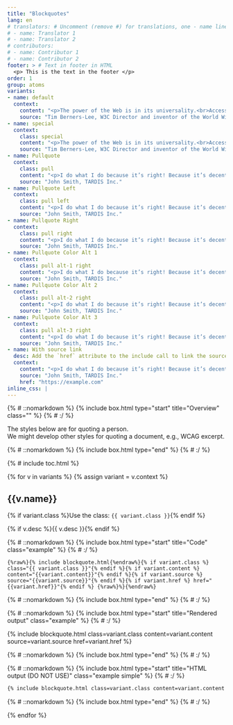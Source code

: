```yaml
---
title: "Blockquotes"
lang: en
# translators: # Uncomment (remove #) for translations, one - name line per translator.
# - name: Translator 1
# - name: Translator 2
# contributors:
# - name: Contributor 1
# - name: Contributor 2
footer: > # Text in footer in HTML
  <p> This is the text in the footer </p>
order: 1
group: atoms
variants:
- name: default
  context:
    content: "<p>The power of the Web is in its universality.<br>Access by everyone regardless of disability is an essential aspect.</p><p>Another paragraph. Just for illustration purposes.</p>"
    source: "Tim Berners-Lee, W3C Director and inventor of the World Wide Web"
- name: special
  context:
    class: special
    content: "<p>The power of the Web is in its universality.<br>Access by everyone regardless of disability is an essential aspect.</p><p>Another paragraph. Just for illustration purposes.</p>"
    source: "Tim Berners-Lee, W3C Director and inventor of the World Wide Web"
- name: Pullquote
  context:
    class: pull
    content: "<p>I do what I do because it’s right! Because it’s decent! And above all, it’s kind! It’s just that…</p>"
    source: "John Smith, TARDIS Inc."
- name: Pullquote Left
  context:
    class: pull left
    content: "<p>I do what I do because it’s right! Because it’s decent! And above all, it’s kind! It’s just that…</p>"
    source: "John Smith, TARDIS Inc."
- name: Pullquote Right
  context:
    class: pull right
    content: "<p>I do what I do because it’s right! Because it’s decent! And above all, it’s kind! It’s just that…</p>"
    source: "John Smith, TARDIS Inc."
- name: Pullquote Color Alt 1
  context:
    class: pull alt-1 right
    content: "<p>I do what I do because it’s right! Because it’s decent! And above all, it’s kind! It’s just that…</p>"
    source: "John Smith, TARDIS Inc."
- name: Pullquote Color Alt 2
  context:
    class: pull alt-2 right
    content: "<p>I do what I do because it’s right! Because it’s decent! And above all, it’s kind! It’s just that…</p>"
    source: "John Smith, TARDIS Inc."
- name: Pullquote Color Alt 3
  context:
    class: pull alt-3 right
    content: "<p>I do what I do because it’s right! Because it’s decent! And above all, it’s kind! It’s just that…</p>"
    source: "John Smith, TARDIS Inc."
- name: With source link
  desc: Add the `href` attribute to the include call to link the source to the URI of the `href` attribute.
  context:
    content: "<p>I do what I do because it’s right! Because it’s decent! And above all, it’s kind! It’s just that…</p>"
    source: "John Smith, TARDIS Inc."
    href: "https://example.com"
inline_css: |
---
```


{% # ::nomarkdown %}
{% include box.html type="start" title="Overview" class="" %}
{% # :/ %}

The styles below are for quoting a person.<br>
We might develop other styles for quoting a document, e.g., WCAG excerpt.

{% # ::nomarkdown %}
{% include box.html type="end" %}
{% # :/ %}

{% # include toc.html %}

{% for v in variants %}
{% assign variant = v.context %}

## {{v.name}}

{% if variant.class %}Use the class: `{{ variant.class }}`{% endif %}

{% if v.desc %}{{ v.desc }}{% endif %}

{% # ::nomarkdown %}
{% include box.html type="start" title="Code" class="example" %}
{% # :/ %}

```liquid
{%raw%}{% include blockquote.html{%endraw%}{% if variant.class %} class="{{ variant.class }}"{% endif %}{% if variant.content %} content="{{variant.content}}"{% endif %}{% if variant.source %} source="{{variant.source}}"{% endif %}{% if variant.href %} href="{{variant.href}}"{% endif %} {%raw%}%}{%endraw%}
```

{% # ::nomarkdown %}
{% include box.html type="end" %}
{% # :/ %}


{% # ::nomarkdown %}
{% include box.html type="start" title="Rendered output" class="example" %}
{% # :/ %}

{% include blockquote.html class=variant.class content=variant.content source=variant.source href=variant.href %}

{% # ::nomarkdown %}
{% include box.html type="end" %}
{% # :/ %}

{% # ::nomarkdown %}
{% include box.html type="start" title="HTML output (DO NOT USE)" class="example simple" %}
{% # :/ %}

```html
{% include blockquote.html class=variant.class content=variant.content source=variant.source href=variant.href %}
```

{% # ::nomarkdown %}
{% include box.html type="end" %}
{% # :/ %}

{% endfor %}
